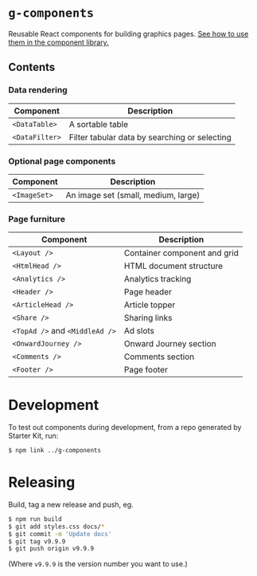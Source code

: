 # `g-components`

Reusable React components for building graphics pages. [See how to use them in the component library.](https://financial-times.github.io/g-components)

## Contents

### Data rendering

| Component                      | Description                                   |
|--------------------------------|-----------------------------------------------|
| `<DataTable>`                  | A sortable table                              |
| `<DataFilter>`                 | Filter tabular data by searching or selecting |

### Optional page components

| Component                      | Description                                   |
|--------------------------------|-----------------------------------------------|
| `<ImageSet>`                   | An image set (small, medium, large)           |

### Page furniture

| Component                      | Description                                   |
|--------------------------------|-----------------------------------------------|
| `<Layout />`                   | Container component and grid                  |
| `<HtmlHead />`                 | HTML document structure                       |
| `<Analytics />`                | Analytics tracking                            |
| `<Header />`                   | Page header                                   |
| `<ArticleHead />`              | Article topper                                |
| `<Share />`                    | Sharing links                                 |
| `<TopAd />` and `<MiddleAd />` | Ad slots                                      |
| `<OnwardJourney />`            | Onward Journey section                        |
| `<Comments />`                 | Comments section                              |
| `<Footer />`                   | Page footer                                   |

# Development

To test out components during development, from a repo generated by Starter Kit, run:

```bash
$ npm link ../g-components
```

# Releasing

Build, tag a new release and push, eg.

```bash
$ npm run build
$ git add styles.css docs/*
$ git commit -m 'Update docs'
$ git tag v9.9.9
$ git push origin v9.9.9
```

(Where `v9.9.9` is the version number you want to use.)
